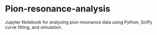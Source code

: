 # Pion-resonance-analysis
Jupyter Notebook for analysing pion resonance data using Python, SciPy curve fitting, and simulation.
